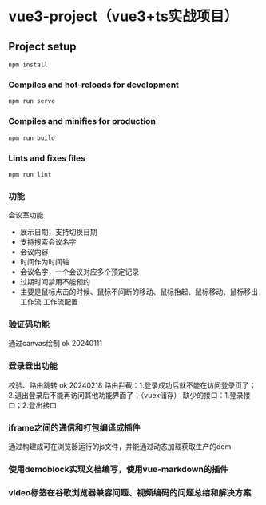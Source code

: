 # vue3-project（vue3+ts实战项目）

## Project setup
```
npm install
```

### Compiles and hot-reloads for development
```
npm run serve
```

### Compiles and minifies for production
```
npm run build
```

### Lints and fixes files
```
npm run lint
```

### 功能

会议室功能
+ 展示日期，支持切换日期
+ 支持搜索会议名字
+ 会议内容
+ 时间作为时间轴
+ 会议名字，一个会议对应多个预定记录
+ 过期时间禁用不能预约
+ 主要是鼠标点击的时候、鼠标不间断的移动、鼠标抬起、鼠标移动、鼠标移出
工作流
工作流配置

### 验证码功能
通过canvas绘制 ok 20240111

### 登录登出功能
校验、路由跳转 ok 20240218
路由拦截：1.登录成功后就不能在访问登录页了；2.退出登录后不能再访问其他功能界面了；（vuex储存）
缺少的接口：1.登录接口；2.登出接口


### iframe之间的通信和打包编译成插件
通过构建成可在浏览器运行的js文件，并能通过动态加载获取生产的dom

### 使用demoblock实现文档编写，使用vue-markdown的插件

### video标签在谷歌浏览器兼容问题、视频编码的问题总结和解决方案


